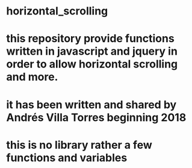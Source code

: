 # horizontal_scrolling
# this repository provide functions written in javascript and jquery in order to allow horizontal scrolling and more.
# it has been written and shared by Andrés Villa Torres beginning 2018
# this is no library rather a few functions and variables
